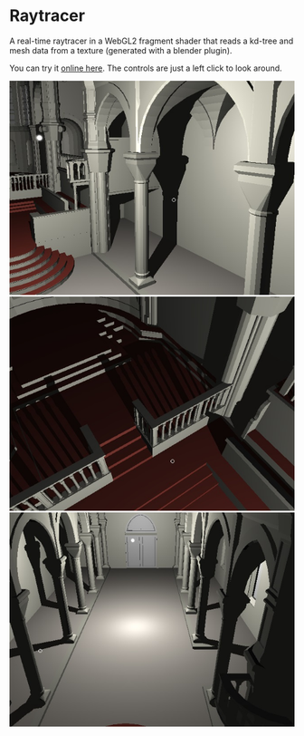 # Raytracer

A real-time raytracer in a WebGL2 fragment shader that reads a kd-tree and mesh data from a texture (generated with a blender plugin).

You can try it [online here](http://andrewhills.github.io/raytracer/demo.html). The controls are just a left click to look around.

![](screenshots/screenshot0.jpg)
![](screenshots/screenshot1.jpg)
![](screenshots/screenshot2.jpg)
